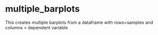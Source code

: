 # multiple_barplots
This creates multiple barplots from a dataframe with rows=samples and columns = dependent variable
